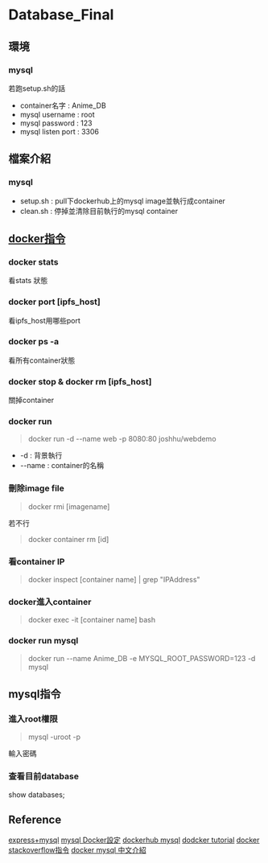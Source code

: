 # Database_Final

## 環境

### mysql

若跑setup.sh的話
- container名字 : Anime_DB
- mysql username : root
- mysql password : 123
- mysql listen port : 3306

## 檔案介紹

### mysql

- setup.sh : pull下dockerhub上的mysql image並執行成container
- clean.sh : 停掉並清除目前執行的mysql container

## [docker指令](https://joshhu.gitbooks.io/dockercommands/content/Containers/ContainersBasic.html)

### docker stats

看stats 狀態

### docker port [ipfs_host]

看ipfs_host用哪些port

### docker ps -a

看所有container狀態

### docker stop & docker rm [ipfs_host]

關掉container

### docker run

> docker run -d --name web -p 8080:80 joshhu/webdemo

- -d : 背景執行
- --name : container的名稱

### 刪除image file

> docker rmi [imagename]

若不行
> docker container rm [id]

### 看container IP

> docker inspect [container name] | grep "IPAddress"

### docker進入container

> docker exec -it [container name] bash

### docker run mysql

> docker run --name Anime_DB -e MYSQL_ROOT_PASSWORD=123 -d mysql

## mysql指令

### 進入root權限

> mysql -uroot -p

輸入密碼

### 查看目前database
show databases;

## Reference

[express+mysql](https://dotblogs.com.tw/explooosion/2016/07/18/010601)
[mysql Docker設定](https://medium.com/@lvthillo/customize-your-mysql-database-in-docker-723ffd59d8fb)
[dockerhub mysql](https://hub.docker.com/_/mysql/)
[dodcker tutorial](https://www.youtube.com/watch?v=YFl2mCHdv24)
[docker stackoverflow指令](https://stackoverflow.com/questions/16840409/how-to-list-containers-in-docker)
[docker mysql 中文介紹](https://peihsinsu.gitbooks.io/docker-note-book/content/common-docker-mysql.html)

